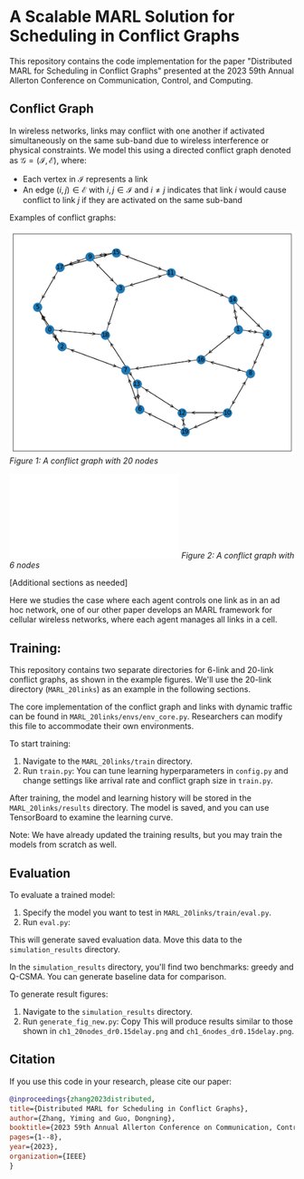 # A Scalable MARL Solution for Scheduling in Conflict Graphs

This repository contains the code implementation for the paper "Distributed MARL for Scheduling in Conflict Graphs" presented at the 2023 59th Annual Allerton Conference on Communication, Control, and Computing.

## Conflict Graph

In wireless networks, links may conflict with one another if activated simultaneously on the same sub-band due to wireless interference or physical constraints. We model this using a directed conflict graph denoted as $\mathcal{G}=(\mathcal{I}, \mathcal{E})$, where:

- Each vertex in $\mathcal{I}$ represents a link
- An edge $(i,j)\in\mathcal{E}$ with $i,j\in\mathcal{I}$ and $i\ne j$ indicates that link $i$ would cause conflict to link $j$ if they are activated on the same sub-band

Examples of conflict graphs:

![Conflict Graph with 20 Nodes](figures/conflict_graph_20nodes.png)
*Figure 1: A conflict graph with 20 nodes*

![Conflict Graph with 6 Nodes](figures/conflict_graph_6nodes.pdf)
*Figure 2: A conflict graph with 6 nodes*

[Additional sections as needed]

Here we studies the case where each agent controls one link as in an ad hoc network, one of our other paper develops an MARL framework for cellular wireless networks, where each agent manages all links in a cell.

## Training:
This repository contains two separate directories for 6-link and 20-link conflict graphs, as shown in the example figures. We'll use the 20-link directory (`MARL_20links`) as an example in the following sections.

The core implementation of the conflict graph and links with dynamic traffic can be found in `MARL_20links/envs/env_core.py`. Researchers can modify this file to accommodate their own environments.

To start training:

1. Navigate to the `MARL_20links/train` directory.
2. Run `train.py`:
You can tune learning hyperparameters in `config.py` and change settings like arrival rate and conflict graph size in `train.py`.

After training, the model and learning history will be stored in the `MARL_20links/results` directory. The model is saved, and you can use TensorBoard to examine the learning curve.

Note: We have already updated the training results, but you may train the models from scratch as well.

## Evaluation

To evaluate a trained model:

1. Specify the model you want to test in `MARL_20links/train/eval.py`.
2. Run `eval.py`:

This will generate saved evaluation data. Move this data to the `simulation_results` directory.

In the `simulation_results` directory, you'll find two benchmarks: greedy and Q-CSMA. You can generate baseline data for comparison.

To generate result figures:

1. Navigate to the `simulation_results` directory.
2. Run `generate_fig_new.py`:
Copy
This will produce results similar to those shown in `ch1_20nodes_dr0.15delay.png` and `ch1_6nodes_dr0.15delay.png`.

## Citation

If you use this code in your research, please cite our paper:

```bibtex
@inproceedings{zhang2023distributed,
title={Distributed MARL for Scheduling in Conflict Graphs},
author={Zhang, Yiming and Guo, Dongning},
booktitle={2023 59th Annual Allerton Conference on Communication, Control, and Computing (Allerton)},
pages={1--8},
year={2023},
organization={IEEE}
}

